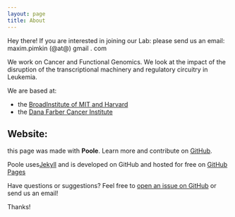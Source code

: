```yaml
---
layout: page
title: About
---
```


<p class="message">
  Hey there! If you are interested in joining our Lab: please send us an email: maxim.pimkin (@at@) gmail . com
</p>

We work on Cancer and Functional Genomics. We look at the impact of the disruption of the transcriptional machinery and regulatory circuitry in Leukemia.

We are based at:

- the [BroadInstitute of MIT and Harvard]()
- the [Dana Farber Cancer Institute]()

## Website:

this page was made with __Poole__. Learn more and contribute on [GitHub](https://github.com/poole).

Poole uses[Jekyll](https://jekyllrb.com) and is developed on GitHub and hosted for free on [GitHub Pages](https://pages.github.com)

Have questions or suggestions? Feel free to [open an issue on GitHub](https://github.com/jkobject/AMLproject) or send us an email!

Thanks!
